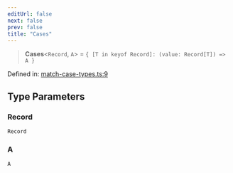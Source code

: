```yaml
---
editUrl: false
next: false
prev: false
title: "Cases"
---
```


> **Cases**\<`Record`, `A`\> = `{ [T in keyof Record]: (value: Record[T]) => A }`

Defined in: [match-case-types.ts:9](https://github.com/WinstonFassett/matchina/blob/2d22b2187dda803854f54b63fe09d04bd833387d/src/match-case-types.ts#L9)

## Type Parameters

### Record

`Record`

### A

`A`
